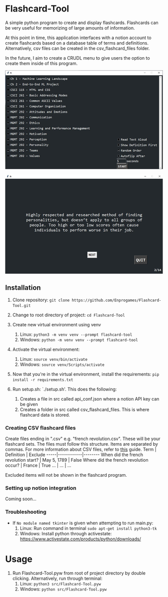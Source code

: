 # Flashcard-Tool
A simple python program to create and display flashcards. Flashcards can be very useful for memorizing of 
large amounts of information.

At this point in time, this application interfaces with a notion account to create  flashcards based on a 
database table of terms and definitions. Alternatively, csv files can be created in the csv_flashcard_files
folder.

In the future, I aim to create a CRUDL menu to give users the option to create them inside of this program.

![flashcard-tool1.JPG](docs\img\flashcard-tool1.JPG)

![flashcard-tool1.JPG](docs\img\flashcard-tool2.JPG)

## Installation
1. Clone repository:
`git clone https://github.com/Enprogames/Flashcard-Tool.git`

2. Change to root directory of project: `cd Flashcard-Tool`

3. Create new virtual environment using venv
    1. Linux: `python3 -m venv venv --prompt flashcard-tool`
    2. Windows: `python -m venv venv --prompt flashcard-tool`
   
4. Activate the virtual environment:
    1. Linux: `source venv/bin/activate`
    2. Windows: `source venv/Scripts/activate`
   
5. Now that you're in the virtual environment, install the requirements:
`pip install -r requirements.txt`

6. Run setup.sh: `./setup.sh'. This does the following:
    1. Creates a file in src called api_conf.json where a notion API key can be given
    2. Creates a folder in src called csv_flashcard_files. This is where flashcard data is stored.


### Creating CSV flashcard files
Create files ending in ".csv" e.g. "french revolution.csv". These will be your flashcard sets.
The files must follow this structure. Items are separated by commas. For more information about CSV files,
refer to [this](https://www.howtogeek.com/348960/what-is-a-csv-file-and-how-do-i-open-it/) guide.
Term | Definition | Exclude
-----|------------|--------
When did the french revolution start? | May 5, 1789 | False
Where did the french revolution occur? | France | True
...  | ... | ...

Excluded items will not be shown in the flashcard program.

### Setting up notion integration
Coming soon...
   
### Troubleshooting
- If `No module named tkinter` is given when attempting to run main.py:
     1. Linux: Run command in terminal `sudo apt-get install python3-tk`
     2. Windows: Install python through activestate: https://www.activestate.com/products/python/downloads/
   
# Usage
1. Run Flashcard-Tool.pyw from root of project directory by double clicking.
   Alternatively, run through terminal:
    1. Linux: `python3 src/Flashcard-Tool.pyw`
    2. Windows: `python src/Flashcard-Tool.pyw`